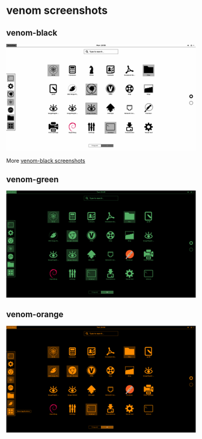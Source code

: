 # venom screenshots

## venom-black

![venom-green](../asset/venom-black.png)

More [venom-black screenshots](venom-black.md)

## venom-green

![venom-green](../asset/venom-green.png)

## venom-orange

![venom-green](../asset/venom-orange.png)
